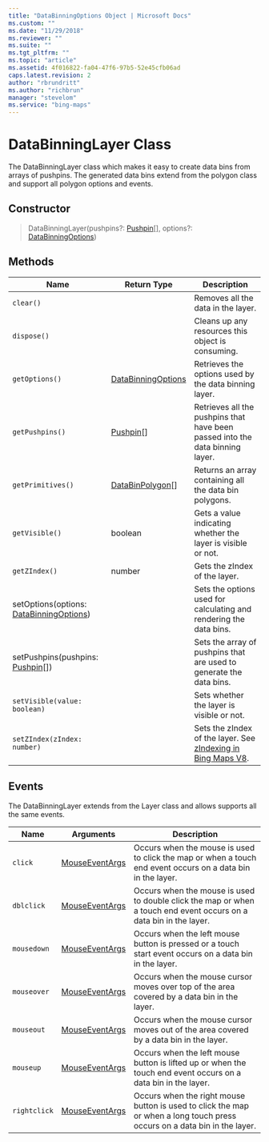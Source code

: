 ```yaml
---
title: "DataBinningOptions Object | Microsoft Docs"
ms.custom: ""
ms.date: "11/29/2018"
ms.reviewer: ""
ms.suite: ""
ms.tgt_pltfrm: ""
ms.topic: "article"
ms.assetid: 4f016822-fa04-47f6-97b5-52e45cfb06ad
caps.latest.revision: 2
author: "rbrundritt"
ms.author: "richbrun"
manager: "stevelom"
ms.service: "bing-maps"
---
```


# DataBinningLayer Class

The DataBinningLayer class which makes it easy to create data bins from arrays of pushpins. The generated data bins extend from the polygon class and support all polygon options and events.

## Constructor

> DataBinningLayer(pushpins?: [Pushpin](Pushpin%20Class.md)\[\], options?: [DataBinningOptions](DataBinningOptions%20Object.md))

## Methods

| Name                                     | Return Type         | Description                                                                   |
|------------------------------------------|---------------------|-------------------------------------------------------------------------------|
| `clear()`                                  |                     | Removes all the data in the layer.                                            |
| `dispose()`                                |                     | Cleans up any resources this object is consuming.                             |
| `getOptions()`                             | [DataBinningOptions](databinningoptions-object.md) | Retrieves the options used by the data binning layer.                         |
| `getPushpins()`                            | [Pushpin](../../map-control-api/pushpin-class.md)\[\]         | Retrieves all the pushpins that have been passed into the data binning layer. |
| `getPrimitives()`                          | [DataBinPolygon](databinpolygon-class.md)\[\]  | Returns an array containing all the data bin polygons.                        |
| `getVisible()`                             | boolean             | Gets a value indicating whether the layer is visible or not.                  |
| `getZIndex()`                              | number              | Gets the zIndex of the layer.                                                 |
| setOptions(options: [DataBinningOptions](databinningOptions-object.md)) |                     | Sets the options used for calculating and rendering the data bins.            |
| setPushpins(pushpins: [Pushpin](../../map-control-api/pushpin-class.md)\[\])       |                     | Sets the array of pushpins that are used to generate the data bins.           |
| `setVisible(value: boolean)`               |                     | Sets whether the layer is visible or not.                                     |
| `setZIndex(zIndex: number)`                |                     | Sets the zIndex of the layer. See [zIndexing in Bing Maps V8](../../articles/zindexing-in-bing-maps-v8.md).                                                 |

## Events

The DataBinningLayer extends from the Layer class and allows supports all the same events.

| Name       | Arguments           | Description                                                                                                               |
|------------|---------------------|---------------------------------------------------------------------------------------------------------------------------|
| `click`      | [MouseEventArgs](../../map-control-api/mouseeventargs-object.md) | Occurs when the mouse is used to click the map or when a touch end event occurs on a data bin in the layer.               |
| `dblclick`   | [MouseEventArgs](../../map-control-api/mouseeventargs-object.md) | Occurs when the mouse is used to double click the map or when a touch end event occurs on a data bin in the layer.        |
| `mousedown`  | [MouseEventArgs](../../map-control-api/mouseeventargs-object.md) | Occurs when the left mouse button is pressed or a touch start event occurs on a data bin in the layer.                    |
| `mouseover`  | [MouseEventArgs](../../map-control-api/mouseeventargs-object.md) | Occurs when the mouse cursor moves over top of the area covered by a data bin in the layer.                               |
| `mouseout`   | [MouseEventArgs](../../map-control-api/mouseeventargs-object.md) | Occurs when the mouse cursor moves out of the area covered by a data bin in the layer.                                    |
| `mouseup`    | [MouseEventArgs](../../map-control-api/mouseeventargs-object.md) | Occurs when the left mouse button is lifted up or when the touch end event occurs on a data bin in the layer.             |
| `rightclick` | [MouseEventArgs](../../map-control-api/mouseeventargs-object.md) | Occurs when the right mouse button is used to click the map or when a long touch press occurs on a data bin in the layer. |